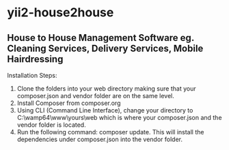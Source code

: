 # yii2-house2house
## House to House Management Software eg. Cleaning Services, Delivery Services, Mobile Hairdressing

Installation Steps: 
1. Clone the folders into your web directory making sure that your composer.json and vendor folder are on the same level.
1. Install Composer from composer.org 
1. Using CLI (Command Line Interface), change your directory to C:\wamp64\www\yours\web which is where your composer.json
        and the vendor folder is located.
1. Run the following command: composer update. This will install the dependencies under composer.json into the vendor folder.


